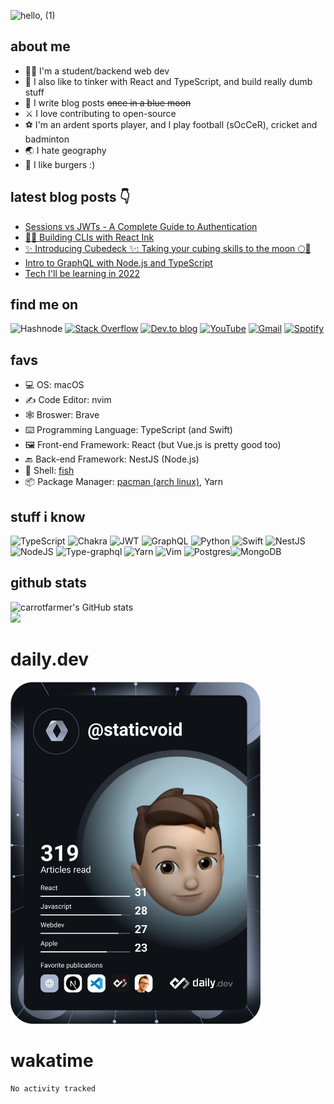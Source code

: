 ![hello, (1)](https://user-images.githubusercontent.com/66675022/156569015-8f566ec2-61eb-4655-88c9-1421b06e9924.png)

## about me
- 🤷‍♂️ I'm a student/backend web dev
- 💩 I also like to tinker with React and TypeScript, and build really dumb stuff
- 📝 I write blog posts ~~once in a blue moon~~
- ⚔️ I love contributing to open-source 
- ⚽️ I'm an ardent sports player, and I play football (sOcCeR), cricket and badminton
- 🌏 I hate geography
- 🍔 I like burgers :)

## latest blog posts 👇
<!-- BLOG-POST-LIST:START -->
- [Sessions vs JWTs - A Complete Guide to Authentication](https://blog.dhruva.is-a.dev/sessions-vs-jwts-a-complete-guide-to-authentication)
- [🧑‍💻 Building CLIs with React Ink](https://blog.dhruva.is-a.dev/building-clis-with-react-ink)
- [✨ Introducing Cubedeck ✨: Taking your cubing skills to the moon 🌕🚀](https://blog.dhruva.is-a.dev/introducing-cubedeck-taking-your-cubing-skills-to-the-moon)
- [Intro to GraphQL with Node.js and TypeScript](https://blog.dhruva.is-a.dev/intro-to-graphql-with-nodejs-and-typescript)
- [Tech I&#39;ll be learning in 2022](https://blog.dhruva.is-a.dev/tech-ill-be-learning-in-2022)
<!-- BLOG-POST-LIST:END -->


## find me on
![Hashnode](https://img.shields.io/badge/Hashnode-2962FF?style=for-the-badge&logo=hashnode&logoColor=white)
[![Stack Overflow](https://img.shields.io/badge/-Stackoverflow-FE7A16?style=for-the-badge&logo=stack-overflow&logoColor=white)](https://stackoverflow.com/users/13561579/staticvoid17) [![Dev.to blog](https://img.shields.io/badge/dev.to-0A0A0A?style=for-the-badge&logo=dev.to&logoColor=white)](https://dev.to/carrotfarmer) [![YouTube](https://img.shields.io/badge/Youtube-%23FF0000.svg?style=for-the-badge&logo=YouTube&logoColor=white)](https://youtube.com/c/iqube) [![Gmail](https://img.shields.io/badge/Gmail-D14836?style=for-the-badge&logo=gmail&logoColor=white)](mailto:dhruvas17068@gmail.com) [![Spotify](https://img.shields.io/badge/Spotify-1ED760?style=for-the-badge&logo=spotify&logoColor=white)](https://open.spotify.com/user/mxm3373090f0dhh3o5ul1es0j?si=e1a364c9bb0d42ce)

## favs
- 💻 OS: macOS
- ✍️ Code Editor: nvim
- 🕸 Broswer: Brave
- ⌨️ Programming Language: TypeScript (and Swift)
- 🖼 Front-end Framework: React (but Vue.js is pretty good too)
- 🔙 Back-end Framework: NestJS (Node.js)
- 🐢 Shell: [fish](https://fishshell.com)
- 📦 Package Manager: [pacman (arch linux)](https://wiki.archlinux.org/title/pacman), Yarn

## stuff i know
![TypeScript](https://img.shields.io/badge/typescript-%23007ACC.svg?style=for-the-badge&logo=typescript&logoColor=white) ![Chakra](https://img.shields.io/badge/chakra-%234ED1C5.svg?style=for-the-badge&logo=chakraui&logoColor=white) ![JWT](https://img.shields.io/badge/JWT-black?style=for-the-badge&logo=JSON%20web%20tokens) ![GraphQL](https://img.shields.io/badge/-GraphQL-E10098?style=for-the-badge&logo=graphql&logoColor=white) ![Python](https://img.shields.io/badge/python-3670A0?style=for-the-badge&logo=python&logoColor=ffdd54) ![Swift](https://img.shields.io/badge/swift-F54A2A?style=for-the-badge&logo=swift&logoColor=white) ![NestJS](https://img.shields.io/badge/nestjs-%23E0234E.svg?style=for-the-badge&logo=nestjs&logoColor=white) ![NodeJS](https://img.shields.io/badge/node.js-6DA55F?style=for-the-badge&logo=node.js&logoColor=white) ![Type-graphql](https://img.shields.io/badge/-TypeGraphQL-%23C04392?style=for-the-badge) ![Yarn](https://img.shields.io/badge/yarn-%232C8EBB.svg?style=for-the-badge&logo=yarn&logoColor=white) ![Vim](https://img.shields.io/badge/VIM-%2311AB00.svg?style=for-the-badge&logo=vim&logoColor=white) ![Postgres](https://img.shields.io/badge/postgres-%23316192.svg?style=for-the-badge&logo=postgresql&logoColor=white)![MongoDB](https://img.shields.io/badge/MongoDB-%234ea94b.svg?style=for-the-badge&logo=mongodb&logoColor=white)

## github stats
![carrotfarmer's GitHub stats](https://github-readme-stats.vercel.app/api?username=carrotfarmer&count_private=true)
\
![](https://github-readme-streak-stats.herokuapp.com/?user=carrotfarmer&theme=dracula)

# daily.dev
<a href="https://app.daily.dev/staticvoid"><img src="https://github.com/carrotfarmer/carrotfarmer/blob/main/devcard.svg" width="400" alt="Dhruva Srinivas's Dev Card"/></a>

# wakatime
<!--START_SECTION:waka-->

```text
No activity tracked
```

<!--END_SECTION:waka-->

